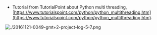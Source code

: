 * Tutorial from TutorialPoint about Python multi threading, [https://www.tutorialspoint.com/python/python_multithreading.htm](https://www.tutorialspoint.com/python/python_multithreading.htm).

![./20161121-0049-gmt+2-project-log-5-7.png](./20161121-0049-gmt+2-project-log-5-7.png)